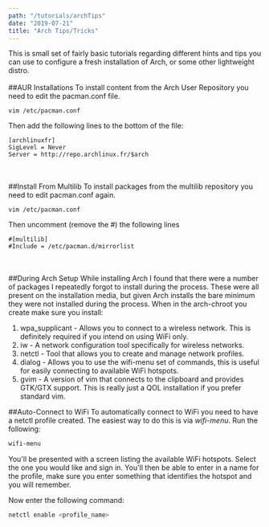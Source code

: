 ```yaml
---
path: "/tutorials/archTips"
date: "2019-07-21"
title: "Arch Tips/Tricks"
---
```



This is small set of fairly basic tutorials regarding different hints and tips you can use to configure a fresh installation of Arch, or some other lightweight distro.
<br/><br/>
##AUR Installations
To install content from the Arch User Repository you need to edit the pacman.conf file.

```bash{numerLines: true}
vim /etc/pacman.conf
```

Then add the following lines to the bottom of the file:

```vim{numerLines: true}
[archlinuxfr]
SigLevel = Never
Server = http://repo.archlinux.fr/$arch
```
<br/><br/>
##Install From Multilib
To install packages from the multilib repository you need to edit pacman.conf again.

```bash{numerLines: true}
vim /etc/pacman.conf
```

Then uncomment (remove the #) the following lines

```vim{numerLines: true}
#[multilib]
#Include = /etc/pacman.d/mirrorlist
```
<br/><br/>
##During Arch Setup
While installing Arch I found that there were a number of packages I repeatedly forgot to install during the process. These were all present on the installation media, but given Arch installs the bare minimum they were not installed during the process. When in the arch-chroot you create make sure you install:

1. wpa_supplicant - Allows you to connect to a wireless network. This is definitely required if you intend on using WiFi only.
2. iw - A network configuration tool specifically for wireless networks.
3. netctl - Tool that allows you to create and manage network profiles.
4. dialog - Allows you to use the wifi-menu set of commands, this is useful for easily connecting to available WiFi hotspots.
5. gvim - A version of vim that connects to the clipboard and provides GTK/GTX support. This is really just a QOL installation if you prefer standard vim.

##Auto-Connect to WiFi
To automatically connect to WiFi you need to have a netctl profile created. The easiest way to do this is via *wifi-menu*. Run the following:
```bash
wifi-menu
```
You'll be presented with a screen listing the available WiFi hotspots. Select the one you would like and sign in. You'll then be able to enter in a name for the profile, make sure you enter something that identifies the hotspot and you will remember.

Now enter the following command:
```bash
netctl enable <profile_name>
```
